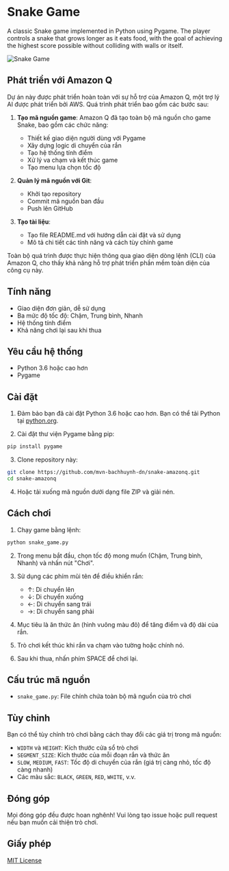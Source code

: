 # Snake Game

A classic Snake game implemented in Python using Pygame. The player controls a snake that grows longer as it eats food, with the goal of achieving the highest score possible without colliding with walls or itself.

![Snake Game](https://github.com/mvn-bachhuynh-dn/snake-amazonq/raw/main/screenshot.png)

## Phát triển với Amazon Q

Dự án này được phát triển hoàn toàn với sự hỗ trợ của Amazon Q, một trợ lý AI được phát triển bởi AWS. Quá trình phát triển bao gồm các bước sau:

1. **Tạo mã nguồn game**: Amazon Q đã tạo toàn bộ mã nguồn cho game Snake, bao gồm các chức năng:
   - Thiết kế giao diện người dùng với Pygame
   - Xây dựng logic di chuyển của rắn
   - Tạo hệ thống tính điểm
   - Xử lý va chạm và kết thúc game
   - Tạo menu lựa chọn tốc độ

2. **Quản lý mã nguồn với Git**:
   - Khởi tạo repository
   - Commit mã nguồn ban đầu
   - Push lên GitHub

3. **Tạo tài liệu**:
   - Tạo file README.md với hướng dẫn cài đặt và sử dụng
   - Mô tả chi tiết các tính năng và cách tùy chỉnh game

Toàn bộ quá trình được thực hiện thông qua giao diện dòng lệnh (CLI) của Amazon Q, cho thấy khả năng hỗ trợ phát triển phần mềm toàn diện của công cụ này.

## Tính năng

- Giao diện đơn giản, dễ sử dụng
- Ba mức độ tốc độ: Chậm, Trung bình, Nhanh
- Hệ thống tính điểm
- Khả năng chơi lại sau khi thua

## Yêu cầu hệ thống

- Python 3.6 hoặc cao hơn
- Pygame

## Cài đặt

1. Đảm bảo bạn đã cài đặt Python 3.6 hoặc cao hơn. Bạn có thể tải Python tại [python.org](https://www.python.org/downloads/).

2. Cài đặt thư viện Pygame bằng pip:

```bash
pip install pygame
```

3. Clone repository này:

```bash
git clone https://github.com/mvn-bachhuynh-dn/snake-amazonq.git
cd snake-amazonq
```

4. Hoặc tải xuống mã nguồn dưới dạng file ZIP và giải nén.

## Cách chơi

1. Chạy game bằng lệnh:

```bash
python snake_game.py
```

2. Trong menu bắt đầu, chọn tốc độ mong muốn (Chậm, Trung bình, Nhanh) và nhấn nút "Chơi".

3. Sử dụng các phím mũi tên để điều khiển rắn:
   - ↑: Di chuyển lên
   - ↓: Di chuyển xuống
   - ←: Di chuyển sang trái
   - →: Di chuyển sang phải

4. Mục tiêu là ăn thức ăn (hình vuông màu đỏ) để tăng điểm và độ dài của rắn.

5. Trò chơi kết thúc khi rắn va chạm vào tường hoặc chính nó.

6. Sau khi thua, nhấn phím SPACE để chơi lại.

## Cấu trúc mã nguồn

- `snake_game.py`: File chính chứa toàn bộ mã nguồn của trò chơi

## Tùy chỉnh

Bạn có thể tùy chỉnh trò chơi bằng cách thay đổi các giá trị trong mã nguồn:

- `WIDTH` và `HEIGHT`: Kích thước cửa sổ trò chơi
- `SEGMENT_SIZE`: Kích thước của mỗi đoạn rắn và thức ăn
- `SLOW`, `MEDIUM`, `FAST`: Tốc độ di chuyển của rắn (giá trị càng nhỏ, tốc độ càng nhanh)
- Các màu sắc: `BLACK`, `GREEN`, `RED`, `WHITE`, v.v.

## Đóng góp

Mọi đóng góp đều được hoan nghênh! Vui lòng tạo issue hoặc pull request nếu bạn muốn cải thiện trò chơi.

## Giấy phép

[MIT License](LICENSE)
